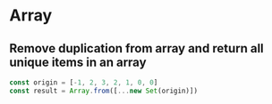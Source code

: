 # Array

## Remove duplication from array and return all unique items in an array
```js
const origin = [-1, 2, 3, 2, 1, 0, 0]
const result = Array.from([...new Set(origin)])
```
